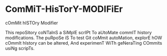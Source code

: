 # ComMiT-HisTorY-MODIFiEr
cOmMit hISTOry Modifier

This repoSitory coNTaInS a SiMplE scrIPt To aUtoMate commIT history modifIcations. The puRpoSe iS To test Git coMmit autoMation, explorE hOW cOmmIt hIstory can be altered, And experimenT WiTh geNeraTing COmmits usiNg scripTs.

